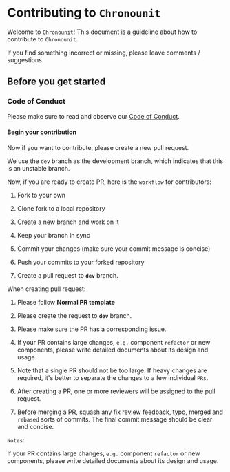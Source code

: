 # Contributing to `Chronounit`

Welcome to `Chronounit`! This document is a guideline about how to contribute to `Chronounit`.

If you find something incorrect or missing, please leave comments / suggestions.


## Before you get started

### Code of Conduct

Please make sure to read and observe our [Code of Conduct](./CODE_OF_CONDUCT.md).

#### Begin your contribution

Now if you want to contribute, please create a new pull request.

We use the `dev` branch as the development branch, which indicates that this is an unstable branch.

Now, if you are ready to create PR, here is the `workflow` for contributors:

1.  Fork to your own
    
2.  Clone fork to a local repository
    
3.  Create a new branch and work on it
    
4.  Keep your branch in sync
    
5.  Commit your changes (make sure your commit message is concise)
    
6.  Push your commits to your forked repository
    
7.  Create a pull request to **`dev`** branch.



When creating pull request:

1.  Please follow **Normal PR template**
    
2.  Please create the request to **`dev`**  branch.
    
3.  Please make sure the PR has a corresponding issue.
    
4.  If your PR contains large changes, `e.g.` component `refactor` or new components, please write detailed documents about its design and usage.
    
5.  Note that a single PR should not be too large. If heavy changes are required, it's better to separate the changes to a few individual `PRs`.
    
6.  After creating a PR, one or more reviewers will be assigned to the pull request.
    
7.  Before merging a PR, squash any fix review feedback, typo, merged and `rebased` sorts of commits. The final commit message should be clear and concise.


`Notes`: 

If your PR contains large changes, `e.g.` component `refactor` or new components, please write detailed documents about its design and usage.
